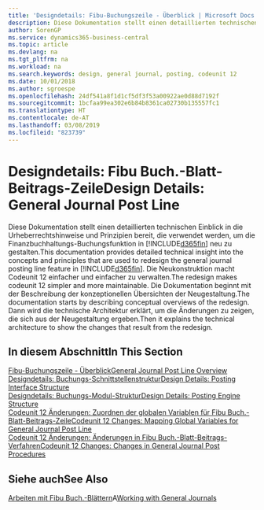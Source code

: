 ```yaml
---
title: 'Designdetails: Fibu-Buchungszeile - Überblick | Microsoft Docs'
description: Diese Dokumentation stellt einen detaillierten technischen Einblick in die Urheberrechtshinweise und Prinzipien bereit, die verwendet werden, um die Finanzbuchhaltungs-Buchungsfunktion in Business Central neu zu gestalten.
author: SorenGP
ms.service: dynamics365-business-central
ms.topic: article
ms.devlang: na
ms.tgt_pltfrm: na
ms.workload: na
ms.search.keywords: design, general journal, posting, codeunit 12
ms.date: 10/01/2018
ms.author: sgroespe
ms.openlocfilehash: 24df541a8f1d1cf5df3f53a00922ae0d88d7192f
ms.sourcegitcommit: 1bcfaa99ea302e6b84b8361ca02730b135557fc1
ms.translationtype: HT
ms.contentlocale: de-AT
ms.lasthandoff: 03/08/2019
ms.locfileid: "823739"
---
```

# <a name="design-details-general-journal-post-line"></a><span data-ttu-id="71241-103">Designdetails: Fibu Buch.-Blatt-Beitrags-Zeile</span><span class="sxs-lookup"><span data-stu-id="71241-103">Design Details: General Journal Post Line</span></span>
<span data-ttu-id="71241-104">Diese Dokumentation stellt einen detaillierten technischen Einblick in die Urheberrechtshinweise und Prinzipien bereit, die verwendet werden, um die Finanzbuchhaltungs-Buchungsfunktion in [!INCLUDE[d365fin](includes/d365fin_md.md)] neu zu gestalten.</span><span class="sxs-lookup"><span data-stu-id="71241-104">This documentation provides detailed technical insight into the concepts and principles that are used to redesign the general journal posting line feature in [!INCLUDE[d365fin](includes/d365fin_md.md)].</span></span> <span data-ttu-id="71241-105">Die Neukonstruktion macht Codeunit 12 einfacher und einfacher zu verwalten.</span><span class="sxs-lookup"><span data-stu-id="71241-105">The redesign makes codeunit 12 simpler and more maintainable.</span></span> <span data-ttu-id="71241-106">Die Dokumentation beginnt mit der Beschreibung der konzeptionellen Übersichten der Neugestaltung.</span><span class="sxs-lookup"><span data-stu-id="71241-106">The documentation starts by describing conceptual overviews of the redesign.</span></span> <span data-ttu-id="71241-107">Dann wird die technische Architektur erklärt, um die Änderungen zu zeigen, die sich aus der Neugestaltung ergeben.</span><span class="sxs-lookup"><span data-stu-id="71241-107">Then it explains the technical architecture to show the changes that result from the redesign.</span></span>  

## <a name="in-this-section"></a><span data-ttu-id="71241-108">In diesem Abschnitt</span><span class="sxs-lookup"><span data-stu-id="71241-108">In This Section</span></span>  
[<span data-ttu-id="71241-109">Fibu-Buchungszeile - Überblick</span><span class="sxs-lookup"><span data-stu-id="71241-109">General Journal Post Line Overview</span></span>](design-details-general-journal-post-line-overview.md)  
[<span data-ttu-id="71241-110">Designdetails: Buchungs-Schnittstellenstruktur</span><span class="sxs-lookup"><span data-stu-id="71241-110">Design Details: Posting Interface Structure</span></span>](design-details-posting-interface-structure.md)  
[<span data-ttu-id="71241-111">Designdetails: Buchungs-Modul-Struktur</span><span class="sxs-lookup"><span data-stu-id="71241-111">Design Details: Posting Engine Structure</span></span>](design-details-posting-engine-structure.md)  
[<span data-ttu-id="71241-112">Codeunit 12 Änderungen: Zuordnen der globalen Variablen für Fibu Buch.-Blatt-Beitrags-Zeile</span><span class="sxs-lookup"><span data-stu-id="71241-112">Codeunit 12 Changes: Mapping Global Variables for General Journal Post Line</span></span>](design-details-codeunit-12-changes-mapping-global-variables-for-general-journal-post-line.md)  
[<span data-ttu-id="71241-113">Codeunit 12 Änderungen: Änderungen in Fibu Buch.-Blatt-Beitrags-Verfahren</span><span class="sxs-lookup"><span data-stu-id="71241-113">Codeunit 12 Changes: Changes in General Journal Post Procedures</span></span>](design-details-codeunit-12-changes-changes-in-general-journal-post-procedures.md)  

## <a name="see-also"></a><span data-ttu-id="71241-114">Siehe auch</span><span class="sxs-lookup"><span data-stu-id="71241-114">See Also</span></span>  
<span data-ttu-id="71241-115">[Arbeiten mit Fibu Buch.-Blättern](ui-work-general-journals.md)A</span><span class="sxs-lookup"><span data-stu-id="71241-115">[Working with General Journals](ui-work-general-journals.md)</span></span>
